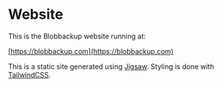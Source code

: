 # Website

This is the Blobbackup website running at:

[https://blobbackup.com](https://blobbackup.com)

This is a static site generated using [Jigsaw](https://github.com/tighten/jigsaw). Styling is done with [TailwindCSS](https://tailwindcss.com).